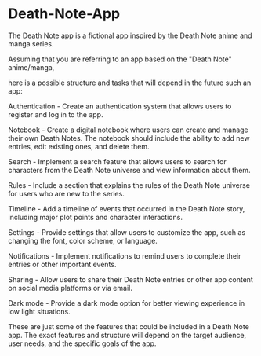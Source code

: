 # Death-Note-App
The Death Note app is a fictional app inspired by the Death Note anime and manga series.

Assuming that you are referring to an app based on the "Death Note" anime/manga, 

here is a possible structure and tasks that will depend in the future such an app:

Authentication - Create an authentication system that allows users to register and log in to the app.

Notebook - Create a digital notebook where users can create and manage their own Death Notes. The notebook should include the ability to add new entries, edit existing ones, and delete them.

Search - Implement a search feature that allows users to search for characters from the Death Note universe and view information about them.

Rules - Include a section that explains the rules of the Death Note universe for users who are new to the series.

Timeline - Add a timeline of events that occurred in the Death Note story, including major plot points and character interactions.

Settings - Provide settings that allow users to customize the app, such as changing the font, color scheme, or language.

Notifications - Implement notifications to remind users to complete their entries or other important events.

Sharing - Allow users to share their Death Note entries or other app content on social media platforms or via email.

Dark mode - Provide a dark mode option for better viewing experience in low light situations.

These are just some of the features that could be included in a Death Note app. The exact features and structure will depend on the target audience, user needs, and the specific goals of the app.

